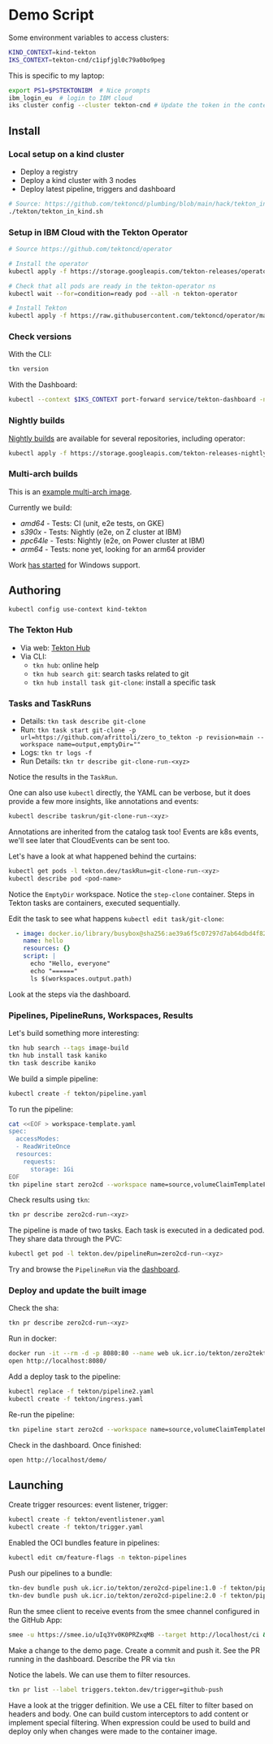 # Demo Script

Some environment variables to access clusters:

```sh
KIND_CONTEXT=kind-tekton
IKS_CONTEXT=tekton-cnd/c1ipfjgl0c79a0bo9peg
```

This is specific to my laptop:

```sh
export PS1=$PSTEKTONIBM  # Nice prompts
ibm_login_eu  # login to IBM cloud
iks cluster config --cluster tekton-cnd # Update the token in the context
```

## Install

### Local setup on a kind cluster

- Deploy a registry
- Deploy a kind cluster with 3 nodes
- Deploy latest pipeline, triggers and dashboard

```sh
# Source: https://github.com/tektoncd/plumbing/blob/main/hack/tekton_in_kind.sh
./tekton/tekton_in_kind.sh
```

### Setup in IBM Cloud with the Tekton Operator

```sh
# Source https://github.com/tektoncd/operator

# Install the operator
kubectl apply -f https://storage.googleapis.com/tekton-releases/operator/latest/release.yaml

# Check that all pods are ready in the tekton-operator ns
kubectl wait --for=condition=ready pod --all -n tekton-operator

# Install Tekton
kubectl apply -f https://raw.githubusercontent.com/tektoncd/operator/main/config/crs/kubernetes/config/all/operator_v1alpha1_config_cr.yaml
```

### Check versions

With the CLI:

```sh
tkn version
```

With the Dashboard:

```sh
kubectl --context $IKS_CONTEXT port-forward service/tekton-dashboard -n tekton-pipelines 9097 &
```

### Nightly builds

[Nightly builds](https://console.cloud.google.com/storage/browser/tekton-releases-nightly;tab=objects?forceOnBucketsSortingFiltering=false&project=tekton-nightly&prefix=&forceOnObjectsSortingFiltering=false) are available for several repositories, including operator:

```sh
kubectl apply -f https://storage.googleapis.com/tekton-releases-nightly/operator/latest/release.yaml
```

### Multi-arch builds

This is an [example multi-arch image](https://console.cloud.google.com/gcr/images/tekton-nightly/GLOBAL/github.com/tektoncd/pipeline/cmd/controller@sha256:d85d7bb446d407640a1ddf97014e94656098e8d08ce30c5e23e6005ea660730c/details?tab=info&project=tekton-nightly).

Currently we build:

- _amd64_ - Tests: CI (unit, e2e tests, on GKE)
- _s390x_ - Tests: Nightly (e2e, on Z cluster at IBM)
- _ppc64le_ - Tests: Nightly (e2e, on Power cluster at IBM)
- _arm64_ - Tests: none yet, looking for an arm64 provider

Work [has started](https://github.com/tektoncd/community/pull/383) for Windows support.

## Authoring

```sh
kubectl config use-context kind-tekton
```

### The Tekton Hub

- Via web: [Tekton Hub](https://hub.tekton.dev)
- Via CLI:
  - `tkn hub`: online help
  - `tkn hub search git`: search tasks related to git
  - `tkn hub install task git-clone`: install a specific task

### Tasks and TaskRuns

- Details: `tkn task describe git-clone`
- Run: `tkn task start git-clone -p url=https://github.com/afrittoli/zero_to_tekton -p revision=main --workspace name=output,emptyDir=""`
- Logs: `tkn tr logs -f`
- Run Details: `tkn tr describe git-clone-run-<xyz>`

Notice the results in the `TaskRun`.

One can also use `kubectl` directly, the YAML can be verbose, but it does provide a few more insights, like annotations and events:

```sh
kubectl describe taskrun/git-clone-run-<xyz>
```

Annotations are inherited from the catalog task too!
Events are k8s events, we'll see later that CloudEvents can be sent too.

Let's have a look at what happened behind the curtains:

```sh
kubectl get pods -l tekton.dev/taskRun=git-clone-run-<xyz>
kubectl describe pod <pod-name>
```

Notice the `EmptyDir` workspace.
Notice the `step-clone` container. Steps in Tekton tasks are containers, executed sequentially.

Edit the task to see what happens `kubectl edit task/git-clone`:

```yaml
  - image: docker.io/library/busybox@sha256:ae39a6f5c07297d7ab64dbd4f82c77c874cc6a94cea29fdec309d0992574b4f7
    name: hello
    resources: {}
    script: |
      echo "Hello, everyone"
      echo "======"
      ls $(workspaces.output.path)
```

Look at the steps via the dashboard.

### Pipelines, PipelineRuns, Workspaces, Results

Let's build something more interesting:

```sh
tkn hub search --tags image-build
tkn hub install task kaniko
tkn task describe kaniko
```

We build a simple pipeline:

```sh
kubectl create -f tekton/pipeline.yaml
```

To run the pipeline:

```sh
cat <<EOF > workspace-template.yaml
spec:
  accessModes:
  - ReadWriteOnce
  resources:
    requests:
      storage: 1Gi
EOF
tkn pipeline start zero2cd --workspace name=source,volumeClaimTemplateFile=workspace-template.yaml --workspace name=dockerconfig,secret=regcred
```

Check results using `tkn`:

```sh
tkn pr describe zero2cd-run-<xyz>
```

The pipeline is made of two tasks. Each task is executed in a dedicated
pod. They share data through the PVC:

```sh
kubectl get pod -l tekton.dev/pipelineRun=zero2cd-run-<xyz>
```

Try and browse the `PipelineRun` via the [dashboard](http://localhost/dashboard/#/namespaces/default/pipelineruns/).

### Deploy and update the built image

Check the sha:

```sh
tkn pr describe zero2cd-run-<xyz>
```

Run in docker:

```sh
docker run -it --rm -d -p 8080:80 --name web uk.icr.io/tekton/zero2tekton@sha256:<from results>
open http://localhost:8080/
```

Add a deploy task to the pipeline:

```sh
kubectl replace -f tekton/pipeline2.yaml
kubectl create -f tekton/ingress.yaml
```

Re-run the pipeline:

```sh
tkn pipeline start zero2cd --workspace name=source,volumeClaimTemplateFile=workspace-template.yaml --workspace name=dockerconfig,secret=regcred
```

Check in the dashboard. Once finished:

```sh
open http://localhost/demo/
```

## Launching

Create trigger resources: event listener, trigger:

```sh
kubectl create -f tekton/eventlistener.yaml
kubectl create -f tekton/trigger.yaml
```

Enabled the OCI bundles feature in pipelines:

```sh
kubectl edit cm/feature-flags -n tekton-pipelines
```

Push our pipelines to a bundle:

```sh
tkn-dev bundle push uk.icr.io/tekton/zero2cd-pipeline:1.0 -f tekton/pipeline.yaml
tkn-dev bundle push uk.icr.io/tekton/zero2cd-pipeline:2.0 -f tekton/pipeline2.yaml
```

Run the smee client to receive events from the smee channel configured
in the GitHub App:

```sh
smee -u https://smee.io/uIq3Yv0K0PRZxqMB --target http://localhost/ci &
```

Make a change to the demo page.
Create a commit and push it. See the PR running in the dashboard.
Describe the PR via `tkn`

Notice the labels. We can use them to filter resources.

```sh
tkn pr list --label triggers.tekton.dev/trigger=github-push
```

Have a look at the trigger definition.
We use a CEL filter to filter based on headers and body.
One can build custom interceptors to add content or implement special filtering. When expression could be used to build and deploy only when changes were made to the container image.
